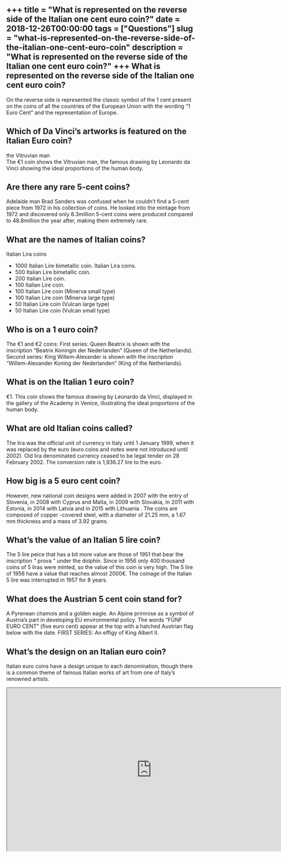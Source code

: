 +++
title = "What is represented on the reverse side of the Italian one cent euro coin?"
date = 2018-12-26T00:00:00
tags = ["Questions"]
slug = "what-is-represented-on-the-reverse-side-of-the-italian-one-cent-euro-coin"
description = "What is represented on the reverse side of the Italian one cent euro coin?"
+++
What is represented on the reverse side of the Italian one cent euro coin?
--------------------------------------------------------------------------

On the reverse side is represented the classic symbol of the 1 cent present on the coins of all the countries of the European Union with the wording “1 Euro Cent” and the representation of Europe.

Which of Da Vinci’s artworks is featured on the Italian Euro coin?
------------------------------------------------------------------

the Vitruvian man  
The €1 coin shows the Vitruvian man, the famous drawing by Leonardo da Vinci showing the ideal proportions of the human body.

Are there any rare 5-cent coins?
--------------------------------

Adelaide man Brad Sanders was confused when he couldn’t find a 5-cent piece from 1972 in his collection of coins. He looked into the mintage from 1972 and discovered only 8.3million 5-cent coins were produced compared to 48.8million the year after, making them extremely rare.

What are the names of Italian coins?
------------------------------------

Italian Lira coins

- 1000 Italian Lire bimetallic coin. Italian Lira coins.
- 500 Italian Lire bimetallic coin.
- 200 Italian Lire coin.
- 100 Italian Lire coin.
- 100 Italian Lire coin (Minerva small type)
- 100 Italian Lire coin (Minerva large type)
- 50 Italian Lire coin (Vulcan large type)
- 50 Italian Lire coin (Vulcan small type)

Who is on a 1 euro coin?
------------------------

The €1 and €2 coins: First series: Queen Beatrix is shown with the inscription “Beatrix Koningin der Nederlanden” (Queen of the Netherlands). Second series: King Willem-Alexander is shown with the inscription “Willem-Alexander Koning der Nederlanden” (King of the Netherlands).

What is on the Italian 1 euro coin?
-----------------------------------

€1. This coin shows the famous drawing by Leonardo da Vinci, displayed in the gallery of the Academy in Venice, illustrating the ideal proportions of the human body.

What are old Italian coins called?
----------------------------------

The lira was the official unit of currency in Italy until 1 January 1999, when it was replaced by the euro (euro coins and notes were not introduced until 2002). Old lira denominated currency ceased to be legal tender on 28 February 2002. The conversion rate is 1,936.27 lire to the euro.

How big is a 5 euro cent coin?
------------------------------

However, new national coin designs were added in 2007 with the entry of Slovenia, in 2008 with Cyprus and Malta, in 2009 with Slovakia, In 2011 with Estonia, in 2014 with Latvia and in 2015 with Lithuania . The coins are composed of copper -covered steel, with a diameter of 21.25 mm, a 1.67 mm thickness and a mass of 3.92 grams.

What’s the value of an Italian 5 lire coin?
-------------------------------------------

The 5 lire peice that has a bit more value are those of 1951 that bear the inscription “ prova ” under the dolphin. Since in 1956 only 400 thousand coins of 5 liras were minted, so the value of this coin is very high. The 5 lire of 1956 have a value that reaches almost 2000€. The coinage of the Italian 5 lire was interrupted in 1957 for 8 years.

What does the Austrian 5 cent coin stand for?
---------------------------------------------

A Pyrenean chamois and a golden eagle. An Alpine primrose as a symbol of Austria’s part in developing EU environmental policy. The words “FÜNF EURO CENT” (five euro cent) appear at the top with a hatched Austrian flag below with the date. FIRST SERIES: An effigy of King Albert II.

What’s the design on an Italian euro coin?
------------------------------------------

Italian euro coins have a design unique to each denomination, though there is a common theme of famous Italian works of art from one of Italy’s renowned artists.

<iframe allow="accelerometer; autoplay; clipboard-write; encrypted-media; gyroscope; picture-in-picture" allowfullscreen="" class="__youtube_prefs__  epyt-is-override  no-lazyload" data-no-lazy="1" data-origheight="433" data-origwidth="770" data-skipgform_ajax_framebjll="" height="433" id="_ytid_13237" loading="lazy" src="https://www.youtube.com/embed/bVHM-UgbM7c?enablejsapi=1&autoplay=0&cc_load_policy=0&cc_lang_pref=&iv_load_policy=1&loop=0&modestbranding=0&rel=1&fs=1&playsinline=0&autohide=2&theme=dark&color=red&controls=1&" title="YouTube player" width="770"></iframe>